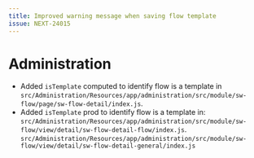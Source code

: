 ```yaml
---
title: Improved warning message when saving flow template
issue: NEXT-24015
---
```

# Administration
* Added `isTemplate` computed to identify flow is a template in `src/Administration/Resources/app/administration/src/module/sw-flow/page/sw-flow-detail/index.js`.
* Added `isTemplate` prod to identify flow is a template in:
  `src/Administration/Resources/app/administration/src/module/sw-flow/view/detail/sw-flow-detail-flow/index.js`.
  `src/Administration/Resources/app/administration/src/module/sw-flow/view/detail/sw-flow-detail-general/index.js`
